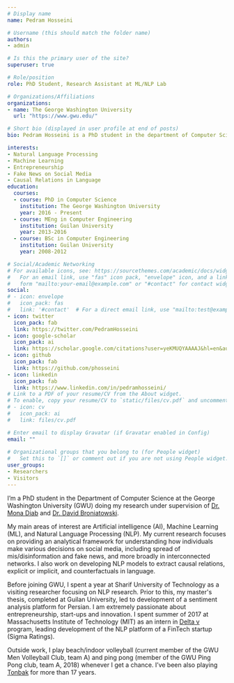 ```yaml
---
# Display name
name: Pedram Hosseini

# Username (this should match the folder name)
authors:
- admin

# Is this the primary user of the site?
superuser: true

# Role/position
role: PhD Student, Research Assistant at ML/NLP Lab

# Organizations/Affiliations
organizations:
- name: The George Washington University
  url: "https://www.gwu.edu/"

# Short bio (displayed in user profile at end of posts)
bio: Pedram Hosseini is a PhD student in the department of Computer Science at the George Washington University (GWU). His main areas of interest are Artificial intelligence (AI), Machine Learning (ML), and Natural Language Processing (NLP). Pedram’s current research focuses on providing an analytical framework for understanding how individuals make various decisions on social media, including spread of mis/disinformation and fake news, and more broadly in interconnected networks.

interests:
- Natural Language Processing
- Machine Learning
- Entrepreneurship
- Fake News on Social Media
- Causal Relations in Language
education:
  courses:
  - course: PhD in Computer Science
    institution: The George Washington University
    year: 2016 - Present
  - course: MEng in Computer Engineering
    institution: Guilan University
    year: 2013-2016
  - course: BSc in Computer Engineering
    institution: Guilan University
    year: 2008-2012

# Social/Academic Networking
# For available icons, see: https://sourcethemes.com/academic/docs/widgets/#icons
#   For an email link, use "fas" icon pack, "envelope" icon, and a link in the
#   form "mailto:your-email@example.com" or "#contact" for contact widget.
social:
# - icon: envelope
#   icon_pack: fas
#   link: '#contact'  # For a direct email link, use "mailto:test@example.org".
- icon: twitter
  icon_pack: fab
  link: https://twitter.com/PedramHosseini
- icon: google-scholar
  icon_pack: ai
  link: https://scholar.google.com/citations?user=yeKMUQYAAAAJ&hl=en&authuser=1
- icon: github
  icon_pack: fab
  link: https://github.com/phosseini
- icon: linkedin
  icon_pack: fab
  link: https://www.linkedin.com/in/pedramhosseini/
# Link to a PDF of your resume/CV from the About widget.
# To enable, copy your resume/CV to `static/files/cv.pdf` and uncomment the lines below.  
# - icon: cv
#   icon_pack: ai
#   link: files/cv.pdf

# Enter email to display Gravatar (if Gravatar enabled in Config)
email: ""
  
# Organizational groups that you belong to (for People widget)
#   Set this to `[]` or comment out if you are not using People widget.  
user_groups:
- Researchers
- Visitors
---
```


I’m a PhD student in the Department of Computer Science at the George Washington University (GWU) doing my research under supervision of <a href="https://www.seas.gwu.edu/mona-diab">Dr. Mona Diab</a> and <a href="https://www.seas.gwu.edu/david-broniatowski">Dr. David Broniatowski</a>. 

My main areas of interest are Artificial intelligence (AI), Machine Learning (ML), and Natural Language Processing (NLP). My current research focuses on providing an analytical framework for understanding how individuals make various decisions on social media, including spread of mis/disinformation and fake news, and more broadly in interconnected networks. I also work on developing NLP models to extract causal relations, explicit or implicit, and counterfactuals in language. 

Before joining GWU, I spent a year at Sharif University of Technology as a visiting researcher focusing on NLP research. Prior to this, my master's thesis, completed at Guilan University, led to development of a sentiment analysis platform for Persian. I am extremely passionate about entrepreneurship, start-ups and innovation. I spent summer of 2017 at Massachusetts Institute of Technology (MIT) as an intern in <a href="http://entrepreneurship.mit.edu/accelerator/">Delta v</a> program, leading development of the NLP platform of a FinTech startup (Sigma Ratings). 

Outside work, I play beach/indoor volleyball (current member of the GWU Men Volleyball Club, team A) and ping pong (member of the GWU Ping Pong club, team A, 2018) whenever I get a chance. I’ve been also playing <a href="https://en.wikipedia.org/wiki/Tonbak">Tonbak</a> for more than 17 years. 

